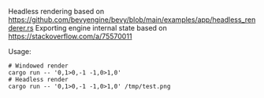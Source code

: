 Headless rendering based on https://github.com/bevyengine/bevy/blob/main/examples/app/headless_renderer.rs
Exporting engine internal state based on https://stackoverflow.com/a/75570011
  
Usage:
```
# Windowed render
cargo run -- '0,1>0,-1 -1,0>1,0'
# Headless render
cargo run -- '0,1>0,-1 -1,0>1,0' /tmp/test.png
```
  